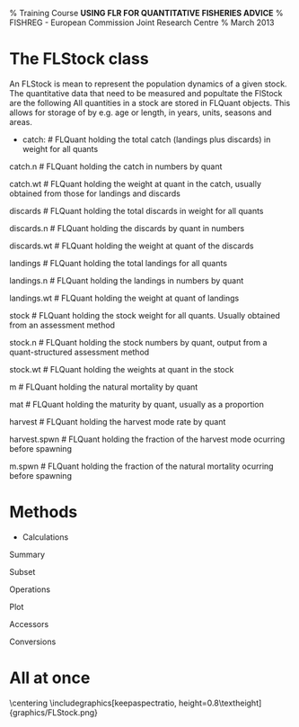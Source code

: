 % Training Course **USING FLR FOR QUANTITATIVE FISHERIES ADVICE**
% FISHREG - European Commission Joint Research Centre
% March 2013

# The FLStock class


An FLStock is mean to represent the population dynamics of a given stock. The quantitative data that need to be measured and  popultate the FlStock are the following 
All quantities in a stock are stored in FLQuant objects. This allows for storage of by e.g. age or length, in years, units, seasons and areas.

* catch: # FLQuant holding the total catch (landings plus discards) in weight for all quants

catch.n      # FLQuant holding the catch in numbers by quant

catch.wt     # FLQuant holding the weight at quant in the catch, usually obtained from those for landings and discards

discards     # FLQuant holding the total discards in weight for all quants

discards.n   # FLQuant holding the discards by quant in numbers

discards.wt  # FLQuant holding the weight at quant of the discards

landings     # FLQuant holding the total landings for all quants

landings.n   # FLQuant holding the landings in numbers by quant

landings.wt  # FLQuant holding the weight at quant of landings

stock        # FLQuant holding the stock weight for all quants. Usually obtained from an assessment method

stock.n      # FLQuant holding the stock numbers by quant, output from a quant-structured assessment method

stock.wt     # FLQuant holding the weights at quant in the stock

m            # FLQuant holding the natural mortality by quant

mat          # FLQuant holding the maturity by quant, usually as a proportion

harvest      # FLQuant holding the harvest mode rate by quant

harvest.spwn # FLQuant holding the fraction of the harvest mode ocurring before spawning

m.spwn       # FLQuant holding the fraction of the natural mortality ocurring before spawning


# Methods

* Calculations

Summary

Subset

Operations

Plot

Accessors

Conversions

# All at once
\centering \includegraphics[keepaspectratio, height=0.8\textheight]{graphics/FLStock.png}
